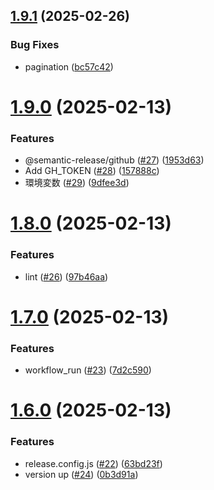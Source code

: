 ## [1.9.1](https://github.com/okamuuu/expense-viewer/compare/v1.9.0...v1.9.1) (2025-02-26)


### Bug Fixes

* pagination ([bc57c42](https://github.com/okamuuu/expense-viewer/commit/bc57c4286ed62ce9a01b6745d9fb702ded8bfd4c))

# [1.9.0](https://github.com/okamuuu/expense-viewer/compare/v1.8.0...v1.9.0) (2025-02-13)


### Features

* @semantic-release/github ([#27](https://github.com/okamuuu/expense-viewer/issues/27)) ([1953d63](https://github.com/okamuuu/expense-viewer/commit/1953d633e6066d77677d22e12a60d813f183da0a))
* Add GH_TOKEN ([#28](https://github.com/okamuuu/expense-viewer/issues/28)) ([157888c](https://github.com/okamuuu/expense-viewer/commit/157888c0cc42890d2e2f7a1d6fc3c2cbdcbc3da8))
* 環境変数 ([#29](https://github.com/okamuuu/expense-viewer/issues/29)) ([9dfee3d](https://github.com/okamuuu/expense-viewer/commit/9dfee3df46328e5f2b7a2cfd379354ca8d6de85f))

# [1.8.0](https://github.com/okamuuu/expense-viewer/compare/v1.7.0...v1.8.0) (2025-02-13)


### Features

* lint ([#26](https://github.com/okamuuu/expense-viewer/issues/26)) ([97b46aa](https://github.com/okamuuu/expense-viewer/commit/97b46aa67804c67979667c06d3f504edac549897))

# [1.7.0](https://github.com/okamuuu/expense-viewer/compare/v1.6.0...v1.7.0) (2025-02-13)


### Features

* workflow_run ([#23](https://github.com/okamuuu/expense-viewer/issues/23)) ([7d2c590](https://github.com/okamuuu/expense-viewer/commit/7d2c590e382fac4e29d16349c85a96b9708c05c7))

# [1.6.0](https://github.com/okamuuu/expense-viewer/compare/v1.5.0...v1.6.0) (2025-02-13)


### Features

* release.config.js ([#22](https://github.com/okamuuu/expense-viewer/issues/22)) ([63bd23f](https://github.com/okamuuu/expense-viewer/commit/63bd23fb1de36bc03b57e587e2b5b49f8e81a8da))
* version up ([#24](https://github.com/okamuuu/expense-viewer/issues/24)) ([0b3d91a](https://github.com/okamuuu/expense-viewer/commit/0b3d91a28c90e1aa307a51f20e46ca50ecb0536e))
